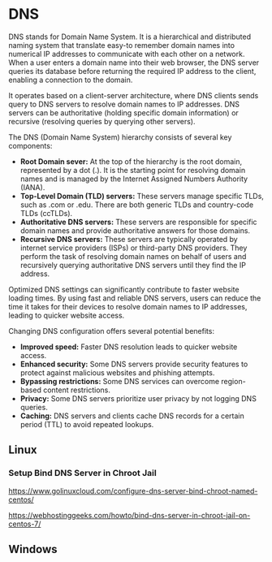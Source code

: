 
# DNS

DNS stands for Domain Name System. It is a hierarchical and distributed naming system that translate easy-to remember domain names into numerical IP addresses to communicate with each other on a network. When a user enters a domain name into their web browser, the DNS server queries its database before returning the required IP address to the client, enabling a connection to the domain.

It operates based on a client-server architecture, where DNS clients sends query to DNS servers to resolve domain names to IP addresses. DNS servers can be authoritative (holding specific domain information) or recursive (resolving queries by querying other servers).

The DNS (Domain Name System) hierarchy consists of several key components:

- **Root Domain sever:** At the top of the hierarchy is the root domain, represented by a dot (.). It is the starting point for resolving domain names and is managed by the Internet Assigned Numbers Authority (IANA).
- **Top-Level Domain (TLD) servers:** These servers manage specific TLDs, such as .com or .edu. There are both generic TLDs and country-code TLDs (ccTLDs).
- **Authoritative DNS servers:** These servers are responsible for specific domain names and provide authoritative answers for those domains.
- **Recursive DNS servers:** These servers are typically operated by internet service providers (ISPs) or third-party DNS providers. They perform the task of resolving domain names on behalf of users and recursively querying authoritative DNS servers until they find the IP address.

Optimized DNS settings can significantly contribute to faster website loading times. By using fast and reliable DNS servers, users can reduce the time it takes for their devices to resolve domain names to IP addresses, leading to quicker website access.

Changing DNS configuration offers several potential benefits:

- **Improved speed:** Faster DNS resolution leads to quicker website access.
- **Enhanced security:** Some DNS servers provide security features to protect against malicious websites and phishing attempts.
- **Bypassing restrictions:** Some DNS services can overcome region-based content restrictions.
- **Privacy:** Some DNS servers prioritize user privacy by not logging DNS queries.
- **Caching:** DNS servers and clients cache DNS records for a certain period (TTL) to avoid repeated lookups.










## Linux

### Setup Bind DNS Server in Chroot Jail

https://www.golinuxcloud.com/configure-dns-server-bind-chroot-named-centos/

https://webhostinggeeks.com/howto/bind-dns-server-in-chroot-jail-on-centos-7/






## Windows




